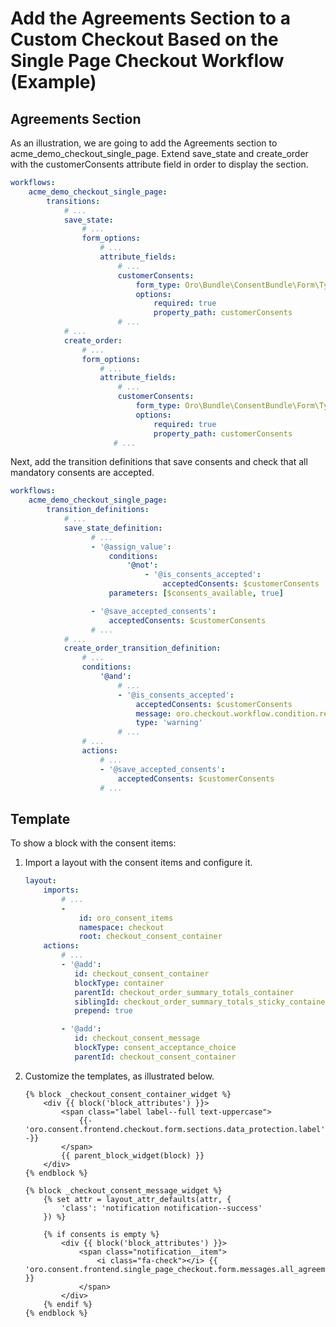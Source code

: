 <a id="bundle-docs-commerce-consent-bundle-single-page-checkout"></a>

# Add the Agreements Section to a Custom Checkout Based on the Single Page Checkout Workflow (Example)

## Agreements Section

As an illustration, we are going to add the Agreements section to acme_demo_checkout_single_page. Extend save_state and create_order with the customerConsents attribute field in order to display the section.

```yaml
workflows:
    acme_demo_checkout_single_page:
        transitions:
            # ...
            save_state:
                # ...
                form_options:
                    # ...
                    attribute_fields:
                        # ...
                        customerConsents:
                            form_type: Oro\Bundle\ConsentBundle\Form\Type\ConsentAcceptanceType
                            options:
                                required: true
                                property_path: customerConsents
                        # ...
            # ...
            create_order:
                # ...
                form_options:
                    # ...
                    attribute_fields:
                        # ...
                        customerConsents:
                            form_type: Oro\Bundle\ConsentBundle\Form\Type\ConsentAcceptanceType
                            options:
                                required: true
                                property_path: customerConsents
                       # ...
```

Next, add the transition definitions that save consents and check that all mandatory consents are accepted.

```yaml
workflows:
    acme_demo_checkout_single_page:
        transition_definitions:
            # ...
            save_state_definition:
                  # ...
                  - '@assign_value':
                      conditions:
                          '@not':
                              - '@is_consents_accepted':
                                  acceptedConsents: $customerConsents
                      parameters: [$consents_available, true]

                  - '@save_accepted_consents':
                      acceptedConsents: $customerConsents
                  # ...
            # ...
            create_order_transition_definition:
                # ...
                conditions:
                    '@and':
                        # ...
                        - '@is_consents_accepted':
                            acceptedConsents: $customerConsents
                            message: oro.checkout.workflow.condition.required_consents_should_be_checked_on_single_page_checkout.message
                            type: 'warning'
                        # ...
                # ...
                actions:
                    # ...
                    - '@save_accepted_consents':
                        acceptedConsents: $customerConsents
                    # ...
```

## Template

To show a block with the consent items:

1. Import a layout with the consent items and configure it.
   ```yaml
   layout:
       imports:
           # ...
           -
               id: oro_consent_items
               namespace: checkout
               root: checkout_consent_container
       actions:
           # ...
           - '@add':
              id: checkout_consent_container
              blockType: container
              parentId: checkout_order_summary_totals_container
              siblingId: checkout_order_summary_totals_sticky_container
              prepend: true

           - '@add':
              id: checkout_consent_message
              blockType: consent_acceptance_choice
              parentId: checkout_consent_container
   ```
2. Customize the templates, as illustrated below.
   ```twig
   {% block _checkout_consent_container_widget %}
       <div {{ block('block_attributes') }}>
           <span class="label label--full text-uppercase">
               {{- 'oro.consent.frontend.checkout.form.sections.data_protection.label'|trans -}}
           </span>
           {{ parent_block_widget(block) }}
       </div>
   {% endblock %}

   {% block _checkout_consent_message_widget %}
       {% set attr = layout_attr_defaults(attr, {
           'class': 'notification notification--success'
       }) %}

       {% if consents is empty %}
           <div {{ block('block_attributes') }}>
               <span class="notification__item">
                   <i class="fa-check"></i> {{ 'oro.consent.frontend.single_page_checkout.form.messages.all_agreements_accepted'|trans }}
               </span>
           </div>
       {% endif %}
   {% endblock %}
   ```
